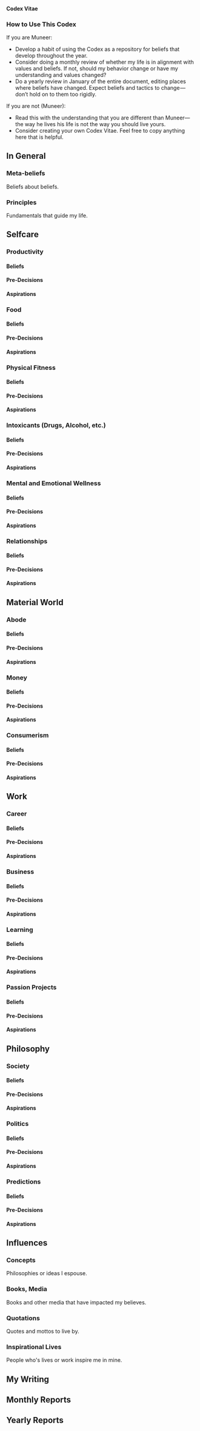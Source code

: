 #### Codex Vitae

### How to Use This Codex

If you are Muneer:

- Develop a habit of using the Codex as a repository for beliefs that develop throughout the year.
- Consider doing a monthly review of whether my life is in alignment with values and beliefs. If not, should my behavior change or have my understanding and values changed?
- Do a yearly review in January of the entire document, editing places where beliefs have changed. Expect beliefs and tactics to change — don’t hold on to them too rigidly.

If you are not (Muneer):

- Read this with the understanding that you are different than Muneer— the way he lives his life is not the way you should live yours.
- Consider creating your own Codex Vitae. Feel free to copy anything here that is helpful.

## In General

### Meta-beliefs

Beliefs about beliefs.

### Principles

Fundamentals that guide my life.

## Selfcare

### Productivity

#### Beliefs

#### Pre-Decisions

#### Aspirations

### Food

#### Beliefs

#### Pre-Decisions

#### Aspirations

### Physical Fitness

#### Beliefs

#### Pre-Decisions

#### Aspirations

### Intoxicants (Drugs, Alcohol, etc.)

#### Beliefs

#### Pre-Decisions

#### Aspirations

### Mental and Emotional Wellness

#### Beliefs

#### Pre-Decisions

#### Aspirations

### Relationships

#### Beliefs

#### Pre-Decisions

#### Aspirations

## Material World

### Abode

#### Beliefs

#### Pre-Decisions

#### Aspirations

### Money

#### Beliefs

#### Pre-Decisions

#### Aspirations

### Consumerism

#### Beliefs

#### Pre-Decisions

#### Aspirations

## Work

### Career

#### Beliefs

#### Pre-Decisions

#### Aspirations

### Business

#### Beliefs

#### Pre-Decisions

#### Aspirations

### Learning

#### Beliefs

#### Pre-Decisions

#### Aspirations

### Passion Projects

#### Beliefs

#### Pre-Decisions

#### Aspirations

## Philosophy

### Society

#### Beliefs

#### Pre-Decisions

#### Aspirations

### Politics

#### Beliefs

#### Pre-Decisions

#### Aspirations

### Predictions

#### Beliefs

#### Pre-Decisions

#### Aspirations

## Influences

### Concepts

Philosophies or ideas I espouse.

### Books, Media

Books and other media that have impacted my believes.

### Quotations

Quotes and mottos to live by.

### Inspirational Lives

People who's lives or work inspire me in mine.

## My Writing

## Monthly Reports

## Yearly Reports
